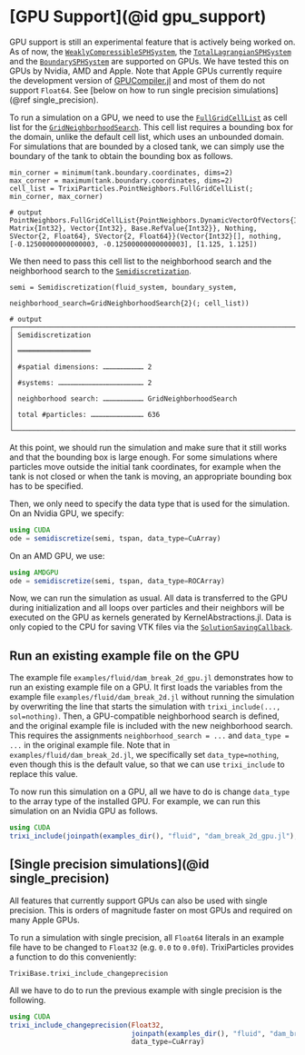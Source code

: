 # [GPU Support](@id gpu_support)

GPU support is still an experimental feature that is actively being worked on.
As of now, the [`WeaklyCompressibleSPHSystem`](@ref), the [`TotalLagrangianSPHSystem`](@ref)
and the [`BoundarySPHSystem`](@ref) are supported on GPUs.
We have tested this on GPUs by Nvidia, AMD and Apple.
Note that Apple GPUs currently require the development version of
[GPUCompiler.jl](https://github.com/JuliaGPU/GPUCompiler.jl) and most of them
do not support `Float64`.
See [below on how to run single precision simulations](@ref single_precision).

To run a simulation on a GPU, we need to use the [`FullGridCellList`](@ref)
as cell list for the [`GridNeighborhoodSearch`](@ref).
This cell list requires a bounding box for the domain, unlike the default cell list, which
uses an unbounded domain.
For simulations that are bounded by a closed tank, we can simply use the boundary
of the tank to obtain the bounding box as follows.
```jldoctest gpu; output=false, setup=:(using TrixiParticles; trixi_include(@__MODULE__, joinpath(examples_dir(), "fluid", "hydrostatic_water_column_2d.jl"), sol=nothing))
min_corner = minimum(tank.boundary.coordinates, dims=2)
max_corner = maximum(tank.boundary.coordinates, dims=2)
cell_list = TrixiParticles.PointNeighbors.FullGridCellList(; min_corner, max_corner)

# output
PointNeighbors.FullGridCellList{PointNeighbors.DynamicVectorOfVectors{Int32, Matrix{Int32}, Vector{Int32}, Base.RefValue{Int32}}, Nothing, SVector{2, Float64}, SVector{2, Float64}}(Vector{Int32}[], nothing, [-0.12500000000000003, -0.12500000000000003], [1.125, 1.125])
```

We then need to pass this cell list to the neighborhood search and the neighborhood search
to the [`Semidiscretization`](@ref).
```jldoctest gpu; output=false
semi = Semidiscretization(fluid_system, boundary_system,
                          neighborhood_search=GridNeighborhoodSearch{2}(; cell_list))

# output
┌──────────────────────────────────────────────────────────────────────────────────────────────────┐
│ Semidiscretization                                                                               │
│ ══════════════════                                                                               │
│ #spatial dimensions: ………………………… 2                                                                │
│ #systems: ……………………………………………………… 2                                                                │
│ neighborhood search: ………………………… GridNeighborhoodSearch                                           │
│ total #particles: ………………………………… 636                                                              │
└──────────────────────────────────────────────────────────────────────────────────────────────────┘
```

At this point, we should run the simulation and make sure that it still works and that
the bounding box is large enough.
For some simulations where particles move outside the initial tank coordinates,
for example when the tank is not closed or when the tank is moving, an appropriate
bounding box has to be specified.

Then, we only need to specify the data type that is used for the simulation.
On an Nvidia GPU, we specify:
```julia
using CUDA
ode = semidiscretize(semi, tspan, data_type=CuArray)
```
On an AMD GPU, we use:
```julia
using AMDGPU
ode = semidiscretize(semi, tspan, data_type=ROCArray)
```
Now, we can run the simulation as usual.
All data is transferred to the GPU during initialization and all loops over particles
and their neighbors will be executed on the GPU as kernels generated by KernelAbstractions.jl.
Data is only copied to the CPU for saving VTK files via the [`SolutionSavingCallback`](@ref).

## Run an existing example file on the GPU

The example file `examples/fluid/dam_break_2d_gpu.jl` demonstrates how to run an existing
example file on a GPU.
It first loads the variables from the example file `examples/fluid/dam_break_2d.jl`
without running the simulation by overwriting the line that starts the simulation
with `trixi_include(..., sol=nothing)`.
Then, a GPU-compatible neighborhood search is defined, and the original example file
is included with the new neighborhood search.
This requires the assignments `neighborhood_search = ...` and `data_type = ...` in the
original example file.
Note that in `examples/fluid/dam_break_2d.jl`, we specifically set `data_type=nothing`, even though
this is the default value, so that we can use `trixi_include` to replace this value.

To now run this simulation on a GPU, all we have to do is change `data_type` to the
array type of the installed GPU.
For example, we can run this simulation on an Nvidia GPU as follows.
```julia
using CUDA
trixi_include(joinpath(examples_dir(), "fluid", "dam_break_2d_gpu.jl"), data_type=CuArray)
```

## [Single precision simulations](@id single_precision)

All features that currently support GPUs can also be used with single precision.
This is orders of magnitude faster on most GPUs and required on many Apple GPUs.

To run a simulation with single precision, all `Float64` literals in an example file
have to be changed to `Float32` (e.g. `0.0` to `0.0f0`).
TrixiParticles provides a function to do this conveniently:
```@docs
TrixiBase.trixi_include_changeprecision
```

All we have to do to run the previous example with single precision is the following.
```julia
using CUDA
trixi_include_changeprecision(Float32,
                              joinpath(examples_dir(), "fluid", "dam_break_2d_gpu.jl"),
                              data_type=CuArray)
```
